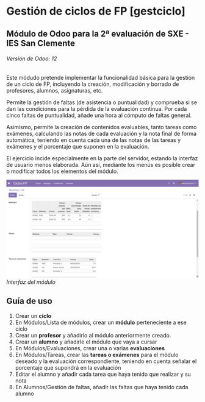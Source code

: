 # Gestión de ciclos de FP [gestciclo]
## Módulo de Odoo para la 2ª evaluación de SXE - IES San Clemente
###### Versión de Odoo: 12

Este módudo pretende implementar la funcionalidad básica para la gestión de un ciclo de FP, incluyendo la creación, modificación y borrado de profesores, alumnos, asignaturas, etc.

Permite la gestión de faltas (de asistencia o puntualidad) y comprueba si se dan las condiciones para la pérdida de la evaluación continua. Por cada cinco faltas de puntualidad, añade una hora al cómputo de faltas general.

Asimismo, permite la creación de contenidos evaluables, tanto tareas como exámenes, calculando las notas de cada evaluación y la nota final de forma automática, teniendo en cuenta cada una de las notas de las tareas y exámenes y el porcentaje que suponen en la evaluación.

El ejercicio incide especialmente en la parte del servidor, estando la interfaz de usuario menos elaborada. Aún así, mediante los menús es posible crear o modificar todos los elementos del módulo.

![Interfaz del módulo](/doc/img/ciclos1.png)
*Interfaz del módulo*

## Guía de uso

1. Crear un **ciclo**
2. En Módulos/Lista de módulos, crear un  **módulo** perteneciente a ese ciclo
3. Crear un **profesor** y añadirlo al módulo anteriormente creado.
4. Crear un **alumno** y añadirle el módulo que vaya a cursar
5. En Módulos/Evaluaciones, crear una o varias **evaluaciones**
6. En Módulos/Tareas, crear las **tareas o exámenes** para el módulo deseado y la evaluación correspondiente, teniendo en cuenta señalar el porcentaje que supondrá en la evaluación
7. Editar el alumno y añadir cada tarea  que haya tenido que realizar y su nota
8. En Alumnos/Gestión de faltas, añadir las faltas que haya tenido cada alumno
